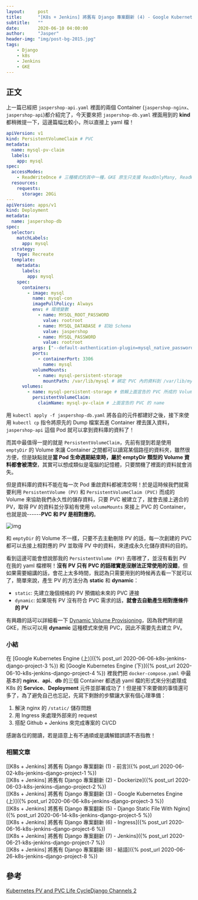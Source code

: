 ```yaml
---
layout:     post
title:      "[K8s + Jenkins] 將舊有 Django 專案翻新 (4) - Google Kubernetes Engine (下)"
subtitle:   ""
date:       2020-06-10 04:00:00
author:     "Jasper"
header-img: "img/post-bg-2015.jpg"
tags:
    - Django
    - k8s
    - Jenkins
    - GKE
---
```

## 正文

上一篇已經把 `jaspershop-api.yaml` 裡面的兩個 Container (`jaspershop-nginx`、`jaspershop-api`)都介紹完了，今天要來把 `jaspershop-db.yaml` 裡面用到的 **kind** 都稍微提一下，這邊篇幅比較小，所以直接上 yaml 檔！

```yaml
apiVersion: v1
kind: PersistentVolumeClaim # PVC
metadata:
  name: mysql-pv-claim
  labels:
    app: mysql
spec:
  accessModes:
    - ReadWriteOnce # 三種模式的其中一種，GKE 原生只支援 ReadOnlyMany, ReadWriteOnce
  resources:
    requests:
      storage: 20Gi
---
apiVersion: apps/v1
kind: Deployment
metadata:
  name: jaspershop-db
spec:
  selector:
    matchLabels:
      app: mysql 
  strategy:
    type: Recreate
  template:
    metadata:
      labels:
        app: mysql
    spec:
      containers: 
        - image: mysql
          name: mysql-con
          imagePullPolicy: Always
          env: # 環境變數
            - name: MYSQL_ROOT_PASSWORD  
              value: rootroot
            - name: MYSQL_DATABASE # 初始 Schema
              value: jaspershop
            - name: MYSQL_PASSWORD 
              value: rootroot
          args: ["--default-authentication-plugin=mysql_native_password"]
          ports:
            - containerPort: 3306 
              name: mysql 
          volumeMounts:
            - name: mysql-persistent-storage 
              mountPath: /var/lib/mysql # 綁定 PVC 內的資料到 /var/lib/mysql，達成永久化儲存 
      volumes:
        - name: mysql-persistent-storage # 依賴上面宣告的 PVC 所成的 Volume
          persistentVolumeClaim:
            claimName: mysql-pv-claim # 上面宣告的 PVC 的 name
```

用 `kubectl apply -f jaspershop-db.yaml` 將各自的元件都建好之後，接下來使用 `kubectl cp` 指令將原先的 Dump 檔案丟進 Container 裡去匯入資料，`jaspershop-api` 這個 Pod 就可以拿到資料庫的資料了！

而其中最值得一提的就是 `PersistentVolumeClaim`，先前有提到若是使用 `emptyDir` 的 Volume 來讓 Container 之間都可以讀寫某個路徑的資料夾，雖然很方便，但是缺點就是**當 Pod 生命週期結束時，屬於 emptyDir 類型的 Volume 資料都會被清空**，其實可以想成類似是電腦的記憶體，只要關機了裡面的資料就會消失。

但是資料庫的資料不能在每一次 Pod 重啟資料都被清空啊！於是這時候我們就需要利用 `PersistentVolume (PV)` 和 `PersistentVolumeClaim (PVC)` 而成的 Volume 來協助我們永久性的儲存資料，只要 PVC 被建立了，就會去接上適合的 PV，取得 PV 的資料並分享給有使用 `volumeMounts` 來接上 PVC 的 Container，也就是說------**PVC 和 PV 是相對應的**。

![img](https://wiki.shileizcc.com/confluence/download/attachments/29982850/image2017-12-19_9-38-42.png?version=1&modificationDate=1513648636000&api=v2)

和 `emptyDir` 的 Volume 不一樣，只要不去主動刪除 PV 的話，每一次創建的 PVC 都可以去接上相對應的 PV 並取得 PV 中的資料，來達成永久化儲存資料的目的。

看到這邊可能會想說那我的 `PersistentVolume (PV)` 去哪裡了，並沒有看到 PV 在我的 yaml 檔裡啊！**沒有 PV 只有 PVC 的話確實是沒辦法正常使用的沒錯**，但如果需要細講的話，會花上太多時間，我認為只需要用到的時候再去看一下就可以了，簡單來說，產生 PV 的方法分為 **static** 和 **dynamic**：

* `static`: 先建立幾個規格的 PV 預備給未來的 PVC 連接
* `dynamic`: 如果現有 PV 沒有符合 PVC 需求的話，**就會去自動產生相對應條件的 PV**

有興趣的話可以詳細看一下 [Dynamic Volume Provisioning](https://kubernetes.io/docs/concepts/storage/dynamic-provisioning/)，因為我們用的是 GKE，所以可以用 **dynamic** 這種模式來使用 PVC，因此不需要先去建立 PV。

### 小結

在 [Google Kubernetes Engine (上)]({% post_url 2020-06-06-k8s-jenkins-django-project-3 %}) 和 [Google Kubernetes Engine (下)]({% post_url 2020-06-10-k8s-jenkins-django-project-4 %}) 裡我們把 `docker-compose.yaml` 中最基本的 **nginx**、**api**、**db** 的三個 Container 都透過 yaml 檔的形式來分別處理成 K8s 的 **Service**、**Deployment** 元件並部署成功了！但是接下來要做的事情還可多了，為了避免自己也忘記，先寫下剩餘的步驟讓大家有個心理準備：

1. 解決 nginx 的 `/static/` 儲存問題
2. 用 Ingress 來處理外部來的 request
3. 搭配 Github + Jenkins 來完成專案的 CI/CD

感謝各位的閱讀，若是語意上有不通順或是講解錯誤請不吝指教！

### 相關文章
[[K8s + Jenkins] 將舊有 Django 專案翻新 (1) - 前言]({% post_url 2020-06-02-k8s-jenkins-django-project-1 %})<br>
[[K8s + Jenkins] 將舊有 Django 專案翻新 (2) - Dockerize]({% post_url 2020-06-03-k8s-jenkins-django-project-2 %})<br>
[[K8s + Jenkins] 將舊有 Django 專案翻新 (3) - Google Kubernetes Engine (上)]({% post_url 2020-06-06-k8s-jenkins-django-project-3 %})<br>
[[K8s + Jenkins] 將舊有 Django 專案翻新 (5) - Django Static File With Nginx]({% post_url 2020-06-14-k8s-jenkins-django-project-5 %})<br>
[[K8s + Jenkins] 將舊有 Django 專案翻新 (6) - Ingress]({% post_url 2020-06-16-k8s-jenkins-django-project-6 %})<br>
[[K8s + Jenkins] 將舊有 Django 專案翻新 (7) - Jenkins]({% post_url 2020-06-21-k8s-jenkins-django-project-7 %})
<br>
[[K8s + Jenkins] 將舊有 Django 專案翻新 (8) - 結語]({% post_url 2020-06-26-k8s-jenkins-django-project-8 %})

## 參考

[Kubernetes PV and PVC Life CycleDjango Channels 2](https://wiki.shileizcc.com/confluence/display/KUB/Kubernetes+PV+and+PVC+Life+Cycle)